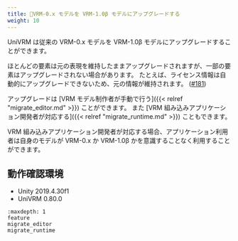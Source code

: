 ```yaml
---
title: 🚧VRM-0.x モデルを VRM-1.0β モデルにアップグレードする
weight: 10
---
```


UniVRM は従来の VRM-0.x モデルを VRM-1.0β モデルにアップグレードすることができます。

ほとんどの要素は元の表現を維持したままアップグレードされますが、一部の要素はアップグレードされない場合があります。
たとえば、ライセンス情報は自動的にアップグレードできないため、元の情報が維持されます。
([#181](https://github.com/vrm-c/vrm-specification/issues/181))

アップグレードは [VRM モデル制作者が手動で行う]({{< relref "migrate_editor.md" >}}) ことができます。
また [VRM 組み込みアプリケーション開発者が対応する]({{< relref "migrate_runtime.md" >}}) こともできます。

VRM 組み込みアプリケーション開発者が対応する場合、アプリケーション利用者は自身のモデルが VRM-0.x か VRM-1.0β かを意識することなく利用することができます。


## 動作確認環境
- Unity 2019.4.30f1
- UniVRM 0.80.0

```{toctree}
:maxdepth: 1
feature
migrate_editor
migrate_runtime
```
